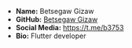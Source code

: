 - **Name:** Betsegaw Gizaw
- **GitHub:** [Betsegaw Gizaw](https://github.com/betsegaw1332)
- **Social Media:** https://t.me/b3753
- **Bio:** Flutter developer 
